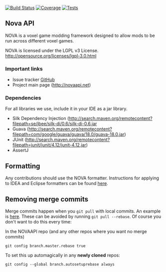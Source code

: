 [![Build Status](https://img.shields.io/travis/NOVA-Team/NOVA-Core.svg?style=flat-square)](https://travis-ci.org/NOVA-Team/NOVA-Core)
[![Coverage](https://img.shields.io/codecov/c/github/NOVA-Team/NOVA-Core.svg?style=flat-square)](https://codecov.io/github/NOVA-Team/NOVA-Core)
[![Tests](https://img.shields.io/jenkins/t/http/jenkins.magik6k.net/NovaAPI.svg?style=flat-square)](http://jenkins.magik6k.net/job/NovaAPI/lastCompletedBuild/testReport/)

Nova API
---------------
NOVA is a voxel game modding framework designed to allow mods to be run across different voxel games.

NOVA is licensed under the LGPL v3 License.
http://opensource.org/licenses/lgpl-3.0.html

### Important links
* Issue tracker [GitHub](https://github.com/NOVA-Team/NOVA-Core/issues)
* Project main page (http://novaapi.net)

### Dependencies
For all libraries we use, include it in your IDE as a jar library.

* Silk Dependency Injection (http://search.maven.org/remotecontent?filepath=se/jbee/silk-di/0.6/silk-di-0.6.jar
* Guava (http://search.maven.org/remotecontent?filepath=com/google/guava/guava/18.0/guava-18.0.jar)
* JUnit (http://search.maven.org/remotecontent?filepath=junit/junit/4.12/junit-4.12.jar)
* AssertJ

Formatting
---------------
Any contributions should use the NOVA formatter. Instructions for applying to IDEA and Eclipse formatters can be found [here](http://novaapi.net/docs/NOVA%20Development/Formatting/).

Removing merge commits
---------------
Merge commits happen when you `git pull` with local commits. An example is [here](http://git.io/bseX).
These can be avoided by running `git pull --rebase`. Of course you don't want to do this every time:

In the NOVAAPI repo (and any other repos where you want no merge commits)
```
git config branch.master.rebase true
```

To set this up automagically in any __newly cloned__ repos:

```
git config --global branch.autosetuprebase always
```